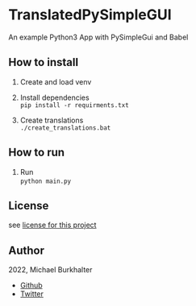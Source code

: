 # TranslatedPySimpleGUI

An example Python3 App with PySimpleGui and Babel

## How to install

1. Create and load venv
2. Install dependencies <br>
   `pip install -r requirments.txt`

2. Create translations <br>
   `./create_translations.bat`

## How to run

1. Run<br>
   `python main.py`

## License

see [license for this project](LICENSE)

## Author

2022, Michael Burkhalter

- [Github](https://github.com/michburkhalter)
- [Twitter](https://twitter.com/Gruetzologe)